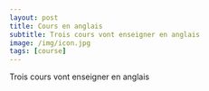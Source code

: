 ```yaml
---
layout: post
title: Cours en anglais
subtitle: Trois cours vont enseigner en anglais
image: /img/icon.jpg
tags: [course]
---
```


Trois cours vont enseigner en anglais